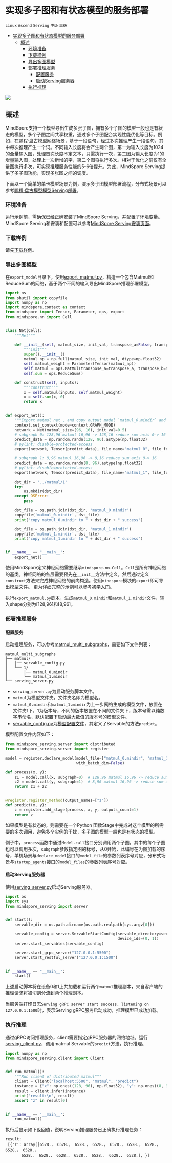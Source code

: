 # 实现多子图和有状态模型的服务部署

`Linux` `Ascend` `Serving` `中级` `高级`

<!-- TOC -->

- [实现多子图和有状态模型的服务部署](#实现多子图和有状态模型的服务部署)
    - [概述](#概述)
        - [环境准备](#环境准备)
        - [下载样例](#下载样例)
        - [导出多图模型](#导出多图模型)
        - [部署推理服务](#部署推理服务)
            - [配置服务](#配置服务)
            - [启动Serving服务器](#启动serving服务器)
        - [执行推理](#执行推理)

<!-- /TOC -->

<a href="https://gitee.com/mindspore/docs/blob/master/docs/serving/docs/source_zh_cn/serving_multi_subgraphs.md" target="_blank"><img src="https://gitee.com/mindspore/docs/raw/master/resource/_static/logo_source.png"></a>

## 概述

MindSpore支持一个模型导出生成多张子图，拥有多个子图的模型一般也是有状态的模型，多个子图之间共享权重，通过多个子图配合实现性能优化等目标。例如，在鹏程·盘古模型网络场景，基于一段语句，经过多次推理产生一段语句，其中每次推理产生一个词。不同输入长度将会产生两个图，第一为输入长度为1024的全量输入图，处理首次长度不定文本，只需执行一次，第二图为输入长度为1的增量输入图，处理上一次新增的字，第二个图将执行多次。相对于优化之前仅有全量图执行多次，可实现推理服务性能的5-6倍提升。为此，MindSpore Serving提供了多子图功能，实现多张图之间的调度。

下面以一个简单的单卡模型场景为例，演示多子图模型部署流程，分布式场景可以参考[鹏程·盘古模型模型Serving部署](https://gitee.com/mindspore/models/tree/master/official/nlp/pangu_alpha#serving)。

### 环境准备

运行示例前，需确保已经正确安装了MindSpore Serving，并配置了环境变量。MindSpore Serving和安装和配置可以参考[MindSpore Serving安装页面](https://www.mindspore.cn/serving/docs/zh-CN/master/serving_install.html)。

### 下载样例

请先[下载样例](https://gitee.com/mindspore/serving/blob/master/example/matmul_multi_subgraphs/)。

### 导出多图模型

在`export_model`目录下，使用[export_matmul.py](https://gitee.com/mindspore/serving/blob/master/example/matmul_multi_subgraphs/export_model/export_matmul.py)，构造一个包含Matmul和ReduceSum的网络，基于两个不同的输入导出MindSpore推理部署模型。

```python
import os
from shutil import copyfile
import numpy as np
import mindspore.context as context
from mindspore import Tensor, Parameter, ops, export
from mindspore.nn import Cell


class Net(Cell):
    """Net"""

    def __init__(self, matmul_size, init_val, transpose_a=False, transpose_b=False):
        """init"""
        super().__init__()
        matmul_np = np.full(matmul_size, init_val, dtype=np.float32)
        self.matmul_weight = Parameter(Tensor(matmul_np))
        self.matmul = ops.MatMul(transpose_a=transpose_a, transpose_b=transpose_b)
        self.sum = ops.ReduceSum()

    def construct(self, inputs):
        """construct"""
        x = self.matmul(inputs, self.matmul_weight)
        x = self.sum(x, 0)
        return x


def export_net():
    """Export matmul net , and copy output model `matmul_0.mindir` and `matmul_1.mindir` to directory ../matmul/1"""
    context.set_context(mode=context.GRAPH_MODE)
    network = Net(matmul_size=(96, 16), init_val=0.5)
    # subgraph 0: 128,96 matmul 16,96 -> 128,16 reduce sum axis 0-> 16
    predict_data = np.random.randn(128, 96).astype(np.float32)
    # pylint: disable=protected-access
    export(network, Tensor(predict_data), file_name="matmul_0", file_format="MINDIR")

    # subgraph 1: 8,96 matmul 16,96 -> 8,16 reduce sum axis 0-> 16
    predict_data = np.random.randn(8, 96).astype(np.float32)
    # pylint: disable=protected-access
    export(network, Tensor(predict_data), file_name="matmul_1", file_format="MINDIR")

    dst_dir = '../matmul/1'
    try:
        os.mkdir(dst_dir)
    except OSError:
        pass

    dst_file = os.path.join(dst_dir, 'matmul_0.mindir')
    copyfile('matmul_0.mindir', dst_file)
    print("copy matmul_0.mindir to " + dst_dir + " success")

    dst_file = os.path.join(dst_dir, 'matmul_1.mindir')
    copyfile('matmul_1.mindir', dst_file)
    print("copy matmul_1.mindir to " + dst_dir + " success")


if __name__ == "__main__":
    export_net()
```

使用MindSpore定义神经网络需要继承`mindspore.nn.Cell`。`Cell`是所有神经网络的基类。神经网络的各层需要预先在`__init__`方法中定义，然后通过定义`construct`方法来完成神经网络的前向构造。使用`mindspore`模块的`export`即可导出模型文件。
更为详细完整的示例可以参考[初学入门](https://www.mindspore.cn/tutorials/zh-CN/master/quick_start.html)。

执行`export_matmul.py`脚本，生成`matmul_0.mindir`和`matmul_1.mindir`文件，输入shape分别为[128,96]和[8,96]。

### 部署推理服务

#### 配置服务

启动推理服务，可以参考[matmul_multi_subgraphs](https://gitee.com/mindspore/serving/tree/master/example/matmul_multi_subgraphs)，需要如下文件列表：

```text
matmul_multi_subgraphs
├── matmul/
│   │── servable_config.py
│   └── 1/
│       │── matmul_0.mindir
│       └── matmul_1.mindir
└── serving_server.py
```

- `serving_server.py`为启动服务脚本文件。
- `matmul`为模型文件夹，文件夹名即为模型名。
- `matmul_0.mindir`和`matmul_1.mindir`为上一步网络生成的模型文件，放置在文件夹1下，1为版本号，不同的版本放置在不同的文件夹下，版本号需以纯数字串命名，默认配置下启动最大数值的版本号的模型文件。
- [servable_config.py](https://gitee.com/mindspore/serving/blob/master/example/matmul_multi_subgraphs/matmul/servable_config.py)为[模型配置文件](https://www.mindspore.cn/serving/docs/zh-CN/master/serving_model.html)，其定义了Servable的方法`predict`。

模型配置文件内容如下：

```python
from mindspore_serving.server import distributed
from mindspore_serving.server import register

model = register.declare_model(model_file=["matmul_0.mindir", "matmul_1.mindir"], model_format="MindIR",
                               with_batch_dim=False)

def process(x, y):
    z1 = model.call(x, subgraph=0)  # 128,96 matmul 16,96 -> reduce sum axis 0-> 16
    z2 = model.call(y, subgraph=1)  # 8,96 matmul 16,96 -> reduce sum axis 0-> 16
    return z1 + z2


@register.register_method(output_names=["z"])
def predict(x, y):
    z = register.add_stage(process, x, y, outputs_count=1)
    return z
```

如果模型是有状态的，则需要在一个Python 函数Stage中完成对这个模型的所需要的多次调用，避免多个实例的干扰，多子图的模型一般也是有状态的模型。

例子中，`process`函数中通过`Model.call`接口分别调用两个子图，其中的每个子图也可以调用多次，`subgraph`参数指定图的标号，从0开始，此编号在为图加载的序号，单机场景与`declare_model`接口的`model_file`的参数列表序号对应，分布式场景与`startup_agents`接口的`model_files`的参数列表序号对应。

#### 启动Serving服务器

使用[serving_server.py](https://gitee.com/mindspore/serving/blob/master/example/matmul_multi_subgraphs/serving_server.py)启动Serving服务器。

```python
import os
import sys
from mindspore_serving import server


def start():
    servable_dir = os.path.dirname(os.path.realpath(sys.argv[0]))

    servable_config = server.ServableStartConfig(servable_directory=servable_dir, servable_name="matmul",
                                                 device_ids=(0, 1))
    server.start_servables(servable_config)

    server.start_grpc_server("127.0.0.1:5500")
    server.start_restful_server("127.0.0.1:1500")


if __name__ == "__main__":
    start()
```

上述启动脚本将在设备0和1上共加载和运行两个`matmul`推理副本，来自客户端的推理请求将被切割分流到两个推理副本。

当服务端打印日志`Serving gRPC server start success, listening on 127.0.0.1:1500`时，表示Serving gRPC服务启动成功，推理模型已成功加载。

### 执行推理

通过gRPC访问推理服务，client需要指定gRPC服务器的网络地址。运行[serving_client.py](https://gitee.com/mindspore/serving/blob/master/example/matmul_multi_subgraphs/serving_client.py)，调用matmul Servable的`predict`方法，执行推理。

```python
import numpy as np
from mindspore_serving.client import Client


def run_matmul():
    """Run client of distributed matmul"""
    client = Client("localhost:5500", "matmul", "predict")
    instance = {"x": np.ones((128, 96), np.float32), "y": np.ones((8, 96), np.float32)}
    result = client.infer(instance)
    print("result:\n", result)
    assert "z" in result[0]


if __name__ == '__main__':
    run_matmul()
```

执行后显示如下返回值，说明Serving推理服务已正确执行推理任务：

```text
result:
 [{'z': array([6528.， 6528.， 6528.， 6528.， 6528.， 6528.， 6528.， 6528.， 6528.，
       6528.， 6528.， 6528.， 6528.， 6528.， 6528.， 6528.], }]
```
